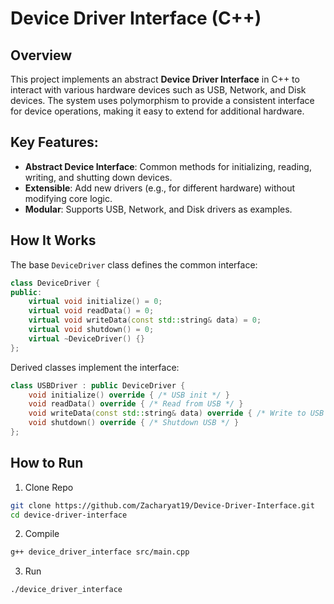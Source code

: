 # Device Driver Interface (C++)

## Overview

This project implements an abstract **Device Driver Interface** in C++ to interact with various hardware devices such as USB, Network, and Disk devices. The system uses polymorphism to provide a consistent interface for device operations, making it easy to extend for additional hardware.

## Key Features:
- **Abstract Device Interface**: Common methods for initializing, reading, writing, and shutting down devices.
- **Extensible**: Add new drivers (e.g., for different hardware) without modifying core logic.
- **Modular**: Supports USB, Network, and Disk drivers as examples.


## How It Works

The base `DeviceDriver` class defines the common interface:
```cpp
class DeviceDriver {
public:
    virtual void initialize() = 0;
    virtual void readData() = 0;
    virtual void writeData(const std::string& data) = 0;
    virtual void shutdown() = 0;
    virtual ~DeviceDriver() {}
};
```

Derived classes implement the interface:
```cpp
class USBDriver : public DeviceDriver {
    void initialize() override { /* USB init */ }
    void readData() override { /* Read from USB */ }
    void writeData(const std::string& data) override { /* Write to USB */ }
    void shutdown() override { /* Shutdown USB */ }
};
```

## How to Run
1. Clone Repo
```bash
git clone https://github.com/Zacharyat19/Device-Driver-Interface.git
cd device-driver-interface
```
2. Compile
```bash
g++ device_driver_interface src/main.cpp
```
3. Run
```bash
./device_driver_interface
```
